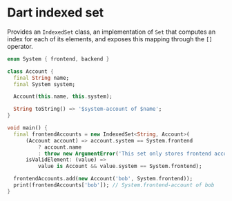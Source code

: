 Dart indexed set
================

Provides an `IndexedSet` class, an implementation of `Set` that computes an index for each of its elements, and exposes this mapping through the `[]` operator.

```dart
enum System { frontend, backend }

class Account {
  final String name;
  final System system;

  Account(this.name, this.system);

  String toString() => '$system-account of $name';
}

void main() {
  final frontendAccounts = new IndexedSet<String, Account>(
      (Account account) => account.system == System.frontend
          ? account.name
          : throw new ArgumentError('This set only stores frontend accounts'),
      isValidElement: (value) =>
          value is Account && value.system == System.frontend);

  frontendAccounts.add(new Account('bob', System.frontend));
  print(frontendAccounts['bob']); // System.frontend-account of bob
}
```
